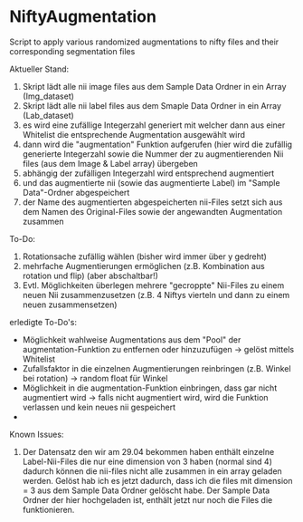 # NiftyAugmentation
Script to apply various randomized augmentations to nifty files and their corresponding segmentation files


Aktueller Stand:
1. Skript lädt alle nii image files aus dem Sample Data Ordner in ein Array (Img_dataset)
2. Skript lädt alle nii label files aus dem Smaple Data Ordner in ein Array (Lab_dataset)
3. es wird eine zufällige Integerzahl generiert mit welcher dann aus einer Whitelist die entsprechende Augmentation ausgewählt wird
4. dann wird die "augmentation" Funktion aufgerufen (hier wird die zufällig generierte Integerzahl sowie die Nummer der zu augmentierenden Nii files (aus dem Image & Label array) übergeben
5. abhängig der zufälligen Integerzahl wird entsprechend augmentiert
6. und das augmentierte nii (sowie das augmentierte Label) im "Sample Data"-Ordner abgespeichert
7. der Name des augmentierten abgespeicherten nii-Files setzt sich aus dem Namen des Original-Files sowie der angewandten Augmentation zusammen


To-Do:
1. Rotationsache zufällig wählen (bisher wird immer über y gedreht) 
2. mehrfache Augmentierungen ermöglichen (z.B. Kombination aus rotation und flip) (aber abschaltbar!)
3. Evtl. Möglichkeiten überlegen mehrere "gecroppte" Nii-Files zu einem neuen Nii zusammenzusetzen
(z.B. 4 Niftys vierteln und dann zu einem neuen zusammensetzen)

erledigte To-Do's:
- Möglichkeit wahlweise Augmentations aus dem "Pool" der augmentation-Funktion zu entfernen oder hinzuzufügen -> gelöst mittels Whitelist
- Zufallsfaktor in die einzelnen Augmentierungen reinbringen (z.B. Winkel bei rotation) -> random float für Winkel
- Möglichkeit in die augmentation-Funktion einbringen, dass gar nicht augmentiert wird -> falls nicht augmentiert wird, wird die Funktion verlassen und kein neues nii gespeichert
- 
Known Issues:
1. Der Datensatz den wir am 29.04 bekommen haben enthält einzelne Label-Nii-Files die nur eine dimension von 3 haben (normal sind 4) dadurch können die nii-files nicht alle zusammen in ein array geladen werden. Gelöst hab ich es jetzt dadurch, dass ich die files mit dimension = 3 aus dem Sample Data Ordner gelöscht habe. Der Sample Data Ordner der hier hochgeladen ist, enthält jetzt nur noch die Files die funktionieren.
